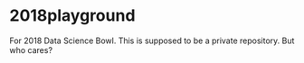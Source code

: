 # 2018playground
For 2018 Data Science Bowl. This is supposed to be a private repository. But who cares?

